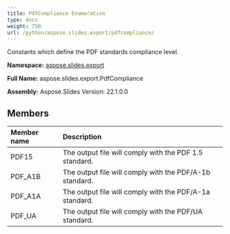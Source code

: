 ```yaml
---
title: PdfCompliance Enumeration
type: docs
weight: 750
url: /python/aspose.slides.export/pdfcompliance/
---
```


Constants which define the PDF standards compliance level.

**Namespace:** [aspose.slides.export](/python/aspose.slides.export/)

**Full Name:** aspose.slides.export.PdfCompliance

**Assembly:**  Aspose.Slides Version: 22.1.0.0

## **Members**
|**Member name**|**Description**|
| :- | :- |
|PDF15|The output file will comply with the PDF 1.5 standard.|
|PDF_A1B|The output file will comply with the PDF/A-1b standard.|
|PDF_A1A|The output file will comply with the PDF/A-1a standard.|
|PDF_UA|The output file will comply with the PDF/UA standard.|
